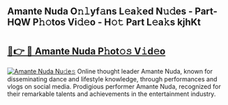 ## Amante Nuda O𝚗𝚕yf𝚊ns L𝚎a𝚔ed N𝚞𝚍es - Part-HQW P𝚑𝚘tos Vi𝚍𝚎o - H𝚘𝚝 Part L𝚎a𝚔s kjhKt

# <h2><a href="http://kfadx8u.oniu.top/?m=Amante+Nuda">🔗👉 🔴 Amante Nuda P𝚑ot𝚘𝚜 V𝚒d𝚎o</a></h2>

[![Amante Nuda Nu𝚍e𝚜](https://i.imgur.com/0qMVB7G.gif)](http://kfadx8u.oniu.top/?m=Amante+Nuda)
Online thought leader Amante Nuda, known for disseminating dance and lifestyle knowledge, through performances and vlogs on social media. Prodigious performer Amante Nuda, recognized for their remarkable talents and achievements in the entertainment industry.  
